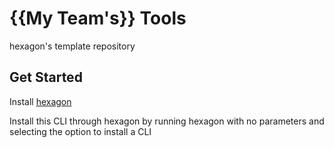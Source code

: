 # {{My Team's}} Tools

hexagon's template repository

## Get Started

Install [hexagon](https://github.com/redbeestudios/hexagon)

Install this CLI through hexagon by running hexagon with no parameters and selecting the option to install a CLI